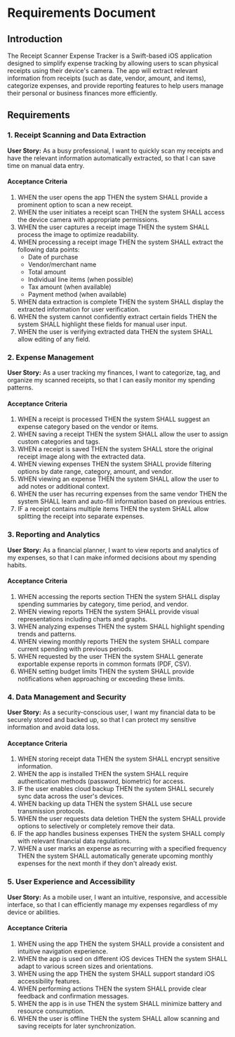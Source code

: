 # Requirements Document

## Introduction

The Receipt Scanner Expense Tracker is a Swift-based iOS application designed to simplify expense tracking by allowing users to scan physical receipts using their device's camera. The app will extract relevant information from receipts (such as date, vendor, amount, and items), categorize expenses, and provide reporting features to help users manage their personal or business finances more efficiently.

## Requirements

### 1. Receipt Scanning and Data Extraction

**User Story:** As a busy professional, I want to quickly scan my receipts and have the relevant information automatically extracted, so that I can save time on manual data entry.

#### Acceptance Criteria

1. WHEN the user opens the app THEN the system SHALL provide a prominent option to scan a new receipt.
2. WHEN the user initiates a receipt scan THEN the system SHALL access the device camera with appropriate permissions.
3. WHEN the user captures a receipt image THEN the system SHALL process the image to optimize readability.
4. WHEN processing a receipt image THEN the system SHALL extract the following data points:
   - Date of purchase
   - Vendor/merchant name
   - Total amount
   - Individual line items (when possible)
   - Tax amount (when available)
   - Payment method (when available)
5. WHEN data extraction is complete THEN the system SHALL display the extracted information for user verification.
6. WHEN the system cannot confidently extract certain fields THEN the system SHALL highlight these fields for manual user input.
7. WHEN the user is verifying extracted data THEN the system SHALL allow editing of any field.

### 2. Expense Management

**User Story:** As a user tracking my finances, I want to categorize, tag, and organize my scanned receipts, so that I can easily monitor my spending patterns.

#### Acceptance Criteria

1. WHEN a receipt is processed THEN the system SHALL suggest an expense category based on the vendor or items.
2. WHEN saving a receipt THEN the system SHALL allow the user to assign custom categories and tags.
3. WHEN a receipt is saved THEN the system SHALL store the original receipt image along with the extracted data.
4. WHEN viewing expenses THEN the system SHALL provide filtering options by date range, category, amount, and vendor.
5. WHEN viewing an expense THEN the system SHALL allow the user to add notes or additional context.
6. WHEN the user has recurring expenses from the same vendor THEN the system SHALL learn and auto-fill information based on previous entries.
7. IF a receipt contains multiple items THEN the system SHALL allow splitting the receipt into separate expenses.

### 3. Reporting and Analytics

**User Story:** As a financial planner, I want to view reports and analytics of my expenses, so that I can make informed decisions about my spending habits.

#### Acceptance Criteria

1. WHEN accessing the reports section THEN the system SHALL display spending summaries by category, time period, and vendor.
2. WHEN viewing reports THEN the system SHALL provide visual representations including charts and graphs.
3. WHEN analyzing expenses THEN the system SHALL highlight spending trends and patterns.
4. WHEN viewing monthly reports THEN the system SHALL compare current spending with previous periods.
5. WHEN requested by the user THEN the system SHALL generate exportable expense reports in common formats (PDF, CSV).
6. WHEN setting budget limits THEN the system SHALL provide notifications when approaching or exceeding these limits.

### 4. Data Management and Security

**User Story:** As a security-conscious user, I want my financial data to be securely stored and backed up, so that I can protect my sensitive information and avoid data loss.

#### Acceptance Criteria

1. WHEN storing receipt data THEN the system SHALL encrypt sensitive information.
2. WHEN the app is installed THEN the system SHALL require authentication methods (password, biometric) for access.
3. IF the user enables cloud backup THEN the system SHALL securely sync data across the user's devices.
4. WHEN backing up data THEN the system SHALL use secure transmission protocols.
5. WHEN the user requests data deletion THEN the system SHALL provide options to selectively or completely remove their data.
6. IF the app handles business expenses THEN the system SHALL comply with relevant financial data regulations.
7. WHEN a user marks an expense as recurring with a specified frequency THEN the system SHALL automatically generate upcoming monthly expenses for the next month if they don't already exist.

### 5. User Experience and Accessibility

**User Story:** As a mobile user, I want an intuitive, responsive, and accessible interface, so that I can efficiently manage my expenses regardless of my device or abilities.

#### Acceptance Criteria

1. WHEN using the app THEN the system SHALL provide a consistent and intuitive navigation experience.
2. WHEN the app is used on different iOS devices THEN the system SHALL adapt to various screen sizes and orientations.
3. WHEN using the app THEN the system SHALL support standard iOS accessibility features.
4. WHEN performing actions THEN the system SHALL provide clear feedback and confirmation messages.
5. WHEN the app is in use THEN the system SHALL minimize battery and resource consumption.
6. WHEN the user is offline THEN the system SHALL allow scanning and saving receipts for later synchronization.
